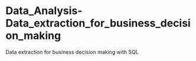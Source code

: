 # Data_Analysis-Data_extraction_for_business_decision_making
Data extraction for business decision making with SQL
